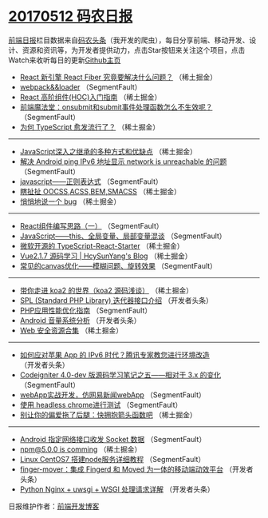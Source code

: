 # [20170512 码农日报](12.md)

[前端日报](http://caibaojian.com/c/news)栏目数据来自[码农头条](http://hao.caibaojian.com/)（我开发的爬虫），每日分享前端、移动开发、设计、资源和资讯等，为开发者提供动力，点击Star按钮来关注这个项目，点击Watch来收听每日的更新[Github主页](https://github.com/kujian/frontendDaily)
* [React 新引擎 React Fiber 究竟要解决什么问题？](http://hao.caibaojian.com/37760.html) （稀土掘金）
* [webpack&amp;&amp;loader](http://hao.caibaojian.com/37794.html) （SegmentFault）
* [React 高阶组件(HOC)入门指南](http://hao.caibaojian.com/37758.html) （稀土掘金）
* [前端魔法堂：onsubmit和submit事件处理函数怎么不生效呢？](http://hao.caibaojian.com/37786.html) （SegmentFault）
* [为何 TypeScript 愈发流行了？](http://hao.caibaojian.com/37753.html) （稀土掘金）

***
* [JavaScript深入之继承的多种方式和优缺点](http://hao.caibaojian.com/37755.html) （稀土掘金）
* [解决 Android ping IPv6 地址显示 network is unreachable 的问题](http://hao.caibaojian.com/37793.html) （SegmentFault）
* [javascript——正则表达式](http://hao.caibaojian.com/37783.html) （SegmentFault）
* [瞎扯扯 OOCSS,ACSS,BEM,SMACSS](http://hao.caibaojian.com/37748.html) （稀土掘金）
* [悄悄地说一个 bug](http://hao.caibaojian.com/37759.html) （稀土掘金）

***
* [React组件编写思路（一）](http://hao.caibaojian.com/37787.html) （SegmentFault）
* [JavaScript——this、全局变量、局部变量混谈](http://hao.caibaojian.com/37788.html) （SegmentFault）
* [微软开源的 TypeScript-React-Starter](http://hao.caibaojian.com/37751.html) （稀土掘金）
* [Vue2.1.7 源码学习 | HcySunYang&#x27;s Blog](http://hao.caibaojian.com/37752.html) （稀土掘金）
* [常见的canvas优化——模糊问题、旋转效果](http://hao.caibaojian.com/37781.html) （SegmentFault）

***
* [带你走进 koa2 的世界（koa2 源码浅谈）](http://hao.caibaojian.com/37757.html) （稀土掘金）
* [SPL (Standard PHP Library) 迭代器接口介绍](http://hao.caibaojian.com/37806.html) （开发者头条）
* [PHP应用性能优化指南](http://hao.caibaojian.com/37785.html) （SegmentFault）
* [Android 音量系统分析](http://hao.caibaojian.com/37807.html) （开发者头条）
* [Web 安全资源合集](http://hao.caibaojian.com/37750.html) （稀土掘金）

***
* [如何应对苹果 App 的 IPv6 时代？腾讯专家教您进行环境改造](http://hao.caibaojian.com/37810.html) （开发者头条）
* [Codeigniter 4.0-dev 版源码学习笔记之五——相对于 3.x 的变化](http://hao.caibaojian.com/37789.html) （SegmentFault）
* [webApp实战开发，仿网易新闻webApp](http://hao.caibaojian.com/37790.html) （SegmentFault）
* [使用 headless chrome进行测试](http://hao.caibaojian.com/37791.html) （SegmentFault）
* [别让你的偏爱拖了后腿：快拥抱箭头函数吧](http://hao.caibaojian.com/37744.html) （稀土掘金）

***
* [Android 指定网络接口收发 Socket 数据](http://hao.caibaojian.com/37792.html) （SegmentFault）
* [npm@5.0.0 is comming](http://hao.caibaojian.com/37756.html) （稀土掘金）
* [Linux CentOS7 搭建node服务详细教程](http://hao.caibaojian.com/37784.html) （SegmentFault）
* [finger-mover：集成 Fingerd 和 Moved 为一体的移动端动效平台](http://hao.caibaojian.com/37808.html) （开发者头条）
* [Python Nginx + uwsgi + WSGI 处理请求详解](http://hao.caibaojian.com/37809.html) （开发者头条）

日报维护作者：[前端开发博客](http://caibaojian.com/) 